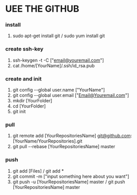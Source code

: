 # UEE THE GITHUB

### install
01. sudo apt-get install git / sudo yum install git

### create ssh-key
01. ssh-keygen -t -C ["email@youremail.com"]
02. cat /home/[YourName]/.ssh/id_rsa.pub

### create and init
01. git config --global user.name ["YourName"]
02. git config --global user.email ["Email@Youremail.com"]
03. mkdir [YourFolder]
04. cd [YourFolder]
05. git init

### pull
01. git remote add [YourRepositoriesName] git@github.com:[YourName/YourRepositories].git
02. git pull --rebase [YourRepositoriesName] master

### push
01. git add [Files] / git add *
02. git commit -m ["input something here about you want"]
03. git push -u [YourRepositoriesName] master / git push [YourRepositoriesName] master
